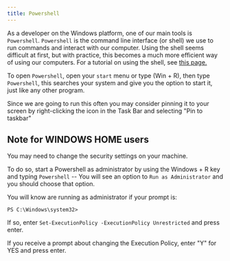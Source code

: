 ```yaml
---
title: Powershell
---
```


As a developer on the Windows platform, one of our main tools is `Powershell`.
`Powershell` is the command line interface (or shell) we use to run commands and
interact with our computer. Using the shell seems difficult at first, but with
practice, this becomes a much more efficient way of using our computers. For a
tutorial on using the shell, see [this page.](/handbook/skills/command-line)

To open `Powershell`, open your `start` menu or type \(Win + R\), then type
`Powershell`, this searches your system and give you the option to start it,
just like any other program.

Since we are going to run this often you may consider pinning it to your screen
by right-clicking the icon in the Task Bar and selecting "Pin to taskbar"

## Note for WINDOWS HOME users

You may need to change the security settings on your machine.

To do so, start a Powershell as administrator by using the Windows + R key and
typing `Powershell` -- You will see an option to `Run as Administrator` and you
should choose that option.

You will know are running as administrator if your prompt is:

```shell
PS C:\Windows\system32>
```

If so, enter `Set-ExecutionPolicy -ExecutionPolicy Unrestricted` and press
enter.

If you receive a prompt about changing the Execution Policy, enter "Y" for YES
and press enter.
